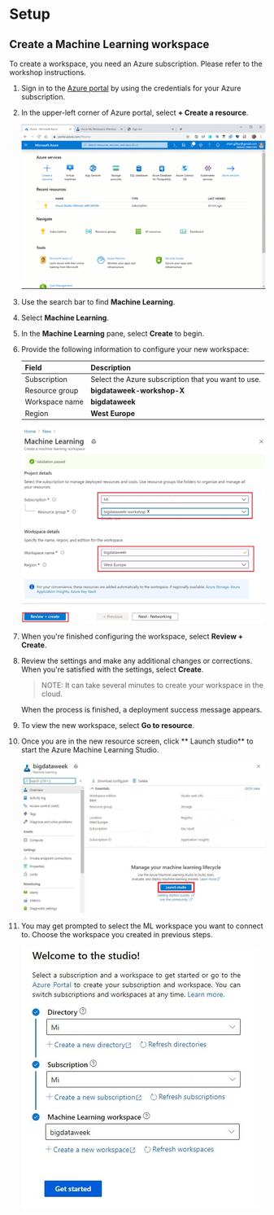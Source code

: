 # Setup


## Create a Machine Learning workspace

To create a workspace, you need an Azure subscription. Please refer to the workshop instructions.

1. Sign in to the [Azure portal](https://portal.azure.com/) by using the credentials for your Azure subscription. 

1. In the upper-left corner of Azure portal, select **+ Create a resource**.

      ![Create a new resource](./media/create-workspace.gif)

1. Use the search bar to find **Machine Learning**.

1. Select **Machine Learning**.

1. In the **Machine Learning** pane, select **Create** to begin.

1. Provide the following information to configure your new workspace:

   Field|Description 
   ---|---
   Subscription |Select the Azure subscription that you want to use.
   Resource group | **bigdataweek-workshop-X**
   Workspace name | **bigdataweek**
   Region | **West Europe**

    ![Configure your workspace](./media/amlstudio-create-options.JPG)

1. When you're finished configuring the workspace, select **Review + Create**. 

1. Review the settings and make any additional changes or corrections. When you're satisfied with the settings, select **Create**.

   > NOTE: It can take several minutes to create your workspace in the cloud.

   When the process is finished, a deployment success message appears. 
 
 1. To view the new workspace, select **Go to resource**.

 1. Once you are in the new resource screen, click ** Launch studio** to start the Azure Machine Learning Studio.

    ![Launch Studio](./media/amlstudio-launch.JPG)


1. You may get prompted to select the ML workspace you want to connect to. Choose the workspace you created in previous steps.

   ![Choose Workspace](./media/amlstudio1.JPG) 

